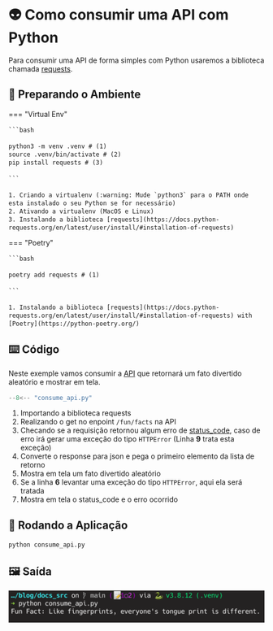 # 👽️ Como consumir uma API com Python

Para consumir uma API de forma simples com Python usaremos a biblioteca chamada [requests](https://docs.python-requests.org/en/latest/).

## 🔧 Preparando o Ambiente


=== "Virtual Env"

    ```bash

    python3 -m venv .venv # (1)
    source .venv/bin/activate # (2)
    pip install requests # (3)

    ```

    1. Criando a virtualenv (:warning: Mude `python3` para o PATH onde esta instalado o seu Python se for necessário)
    2. Ativando a virtualenv (MacOS e Linux)
    3. Instalando a biblioteca [requests](https://docs.python-requests.org/en/latest/user/install/#installation-of-requests)

=== "Poetry"

    ```bash

    poetry add requests # (1)

    ```

    1. Instalando a biblioteca [requests](https://docs.python-requests.org/en/latest/user/install/#installation-of-requests) with [Poetry](https://python-poetry.org/)


## ⌨️ Código

  Neste exemple vamos consumir a [API](https://api.aakhilv.me) que retornará um fato divertido aleatório e mostrar em tela.


```python linenums="1" title="consume_api.py"
--8<-- "consume_api.py"
```

1. Importando a biblioteca requests
2. Realizando o get no enpoint `/fun/facts` na API
3. Checando se a requisição retornou algum erro de [status_code](https://developer.mozilla.org/pt-BR/docs/Web/HTTP/Status), caso de erro irá gerar uma exceção do tipo `HTTPError` (Linha **9** trata esta exceção)
4. Converte o response para json e pega o primeiro elemento da lista de retorno
5. Mostra em tela um fato divertido aleatório
6. Se a linha **6** levantar uma exceção do tipo `HTTPError`, aqui ela será tratada
7. Mostra em tela o status_code e o erro ocorrido


## 🚀 Rodando a Aplicação

  ```bash
  python consume_api.py
  ```

## 🖼️ Saída
![text](../imgs/consume_api.png)
